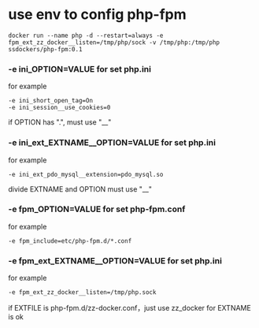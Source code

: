 # use env to config php-fpm

```shell script
docker run --name php -d --restart=always -e fpm_ext_zz_docker__listen=/tmp/php/sock -v /tmp/php:/tmp/php ssdockers/php-fpm:0.1
```

### -e ini_OPTION=VALUE for set php.ini

for example

```
-e ini_short_open_tag=On
-e ini_session__use_cookies=0
```

if OPTION has ".", must use "__"

### -e ini_ext_EXTNAME__OPTION=VALUE for set php.ini

for example

```
-e ini_ext_pdo_mysql__extension=pdo_mysql.so
```

divide EXTNAME and OPTION must use "__"


### -e fpm_OPTION=VALUE for set php-fpm.conf

for example

```
-e fpm_include=etc/php-fpm.d/*.conf
```


### -e fpm_ext_EXTNAME__OPTION=VALUE for set php.ini

for example

```
-e fpm_ext_zz_docker__listen=/tmp/php.sock
```

if EXTFILE is php-fpm.d/zz-docker.conf，just use zz_docker for EXTNAME is ok
